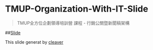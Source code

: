 TMUP-Organization-With-IT-Slide
===
>TMUP全方位企劃領導培訓營 課程 - 行銷公關暨新聞稿架構

##[Slide](http://fmtpeger.github.io/TMUP-Organization)

This slide generat by [cleaver](https://github.com/jdan/cleaver)
